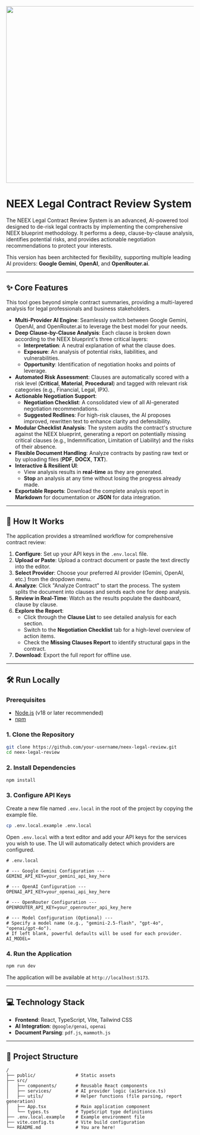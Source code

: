 <div align="center">
<img width="1200" height="475" alt="GHBanner" src="https://github.com/user-attachments/assets/0aa67016-6eaf-458a-adb2-6e31a0763ed6" />
</div>

# NEEX Legal Contract Review System

The NEEX Legal Contract Review System is an advanced, AI-powered tool designed to de-risk legal contracts by implementing the comprehensive NEEX blueprint methodology. It performs a deep, clause-by-clause analysis, identifies potential risks, and provides actionable negotiation recommendations to protect your interests.

This version has been architected for flexibility, supporting multiple leading AI providers: **Google Gemini**, **OpenAI**, and **OpenRouter.ai**.

---

## ✨ Core Features

This tool goes beyond simple contract summaries, providing a multi-layered analysis for legal professionals and business stakeholders.

-   **Multi-Provider AI Engine**: Seamlessly switch between Google Gemini, OpenAI, and OpenRouter.ai to leverage the best model for your needs.
-   **Deep Clause-by-Clause Analysis**: Each clause is broken down according to the NEEX blueprint's three critical layers:
    -   **Interpretation**: A neutral explanation of what the clause does.
    -   **Exposure**: An analysis of potential risks, liabilities, and vulnerabilities.
    -   **Opportunity**: Identification of negotiation hooks and points of leverage.
-   **Automated Risk Assessment**: Clauses are automatically scored with a risk level (**Critical**, **Material**, **Procedural**) and tagged with relevant risk categories (e.g., Financial, Legal, IPX).
-   **Actionable Negotiation Support**:
    -   **Negotiation Checklist**: A consolidated view of all AI-generated negotiation recommendations.
    -   **Suggested Redlines**: For high-risk clauses, the AI proposes improved, rewritten text to enhance clarity and defensibility.
-   **Modular Checklist Analysis**: The system audits the contract's structure against the NEEX blueprint, generating a report on potentially missing critical clauses (e.g., Indemnification, Limitation of Liability) and the risks of their absence.
-   **Flexible Document Handling**: Analyze contracts by pasting raw text or by uploading files (**PDF**, **DOCX**, **TXT**).
-   **Interactive & Resilient UI**:
    -   View analysis results in **real-time** as they are generated.
    -   **Stop** an analysis at any time without losing the progress already made.
-   **Exportable Reports**: Download the complete analysis report in **Markdown** for documentation or **JSON** for data integration.

---

## 🚀 How It Works

The application provides a streamlined workflow for comprehensive contract review:

1.  **Configure**: Set up your API keys in the `.env.local` file.
2.  **Upload or Paste**: Upload a contract document or paste the text directly into the editor.
3.  **Select Provider**: Choose your preferred AI provider (Gemini, OpenAI, etc.) from the dropdown menu.
4.  **Analyze**: Click "Analyze Contract" to start the process. The system splits the document into clauses and sends each one for deep analysis.
5.  **Review in Real-Time**: Watch as the results populate the dashboard, clause by clause.
6.  **Explore the Report**:
    -   Click through the **Clause List** to see detailed analysis for each section.
    -   Switch to the **Negotiation Checklist** tab for a high-level overview of action items.
    -   Check the **Missing Clauses Report** to identify structural gaps in the contract.
7.  **Download**: Export the full report for offline use.

---

## 🛠️ Run Locally

### Prerequisites
- [Node.js](https://nodejs.org/) (v18 or later recommended)
- [npm](https://www.npmjs.com/)

### 1. Clone the Repository
```bash
git clone https://github.com/your-username/neex-legal-review.git
cd neex-legal-review
```

### 2. Install Dependencies
```bash
npm install
```

### 3. Configure API Keys
Create a new file named `.env.local` in the root of the project by copying the example file.

```bash
cp .env.local.example .env.local
```

Open `.env.local` with a text editor and add your API keys for the services you wish to use. The UI will automatically detect which providers are configured.

```env
# .env.local

# --- Google Gemini Configuration ---
GEMINI_API_KEY=your_gemini_api_key_here

# --- OpenAI Configuration ---
OPENAI_API_KEY=your_openai_api_key_here

# --- OpenRouter Configuration ---
OPENROUTER_API_KEY=your_openrouter_api_key_here

# --- Model Configuration (Optional) ---
# Specify a model name (e.g., "gemini-2.5-flash", "gpt-4o", "openai/gpt-4o").
# If left blank, powerful defaults will be used for each provider.
AI_MODEL=
```

### 4. Run the Application
```bash
npm run dev
```
The application will be available at `http://localhost:5173`.

---

## 💻 Technology Stack

-   **Frontend**: React, TypeScript, Vite, Tailwind CSS
-   **AI Integration**: `@google/genai`, `openai`
-   **Document Parsing**: `pdf.js`, `mammoth.js`

---

## 📁 Project Structure

```
/
├── public/               # Static assets
├── src/
│   ├── components/       # Reusable React components
│   ├── services/         # AI provider logic (aiService.ts)
│   ├── utils/            # Helper functions (file parsing, report generation)
│   ├── App.tsx           # Main application component
│   └── types.ts          # TypeScript type definitions
├── .env.local.example    # Example environment file
├── vite.config.ts        # Vite build configuration
└── README.md             # You are here!
```
